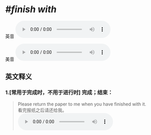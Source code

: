 # ***\#finish with*** 
英音
<audio src="./media/finish with1_AAC.aac" controls="controls"></audio>

美音
<audio src="./media/finish with2_AAC.aac" controls="controls"></audio>



  

英文释义
---
### 1.**[常用于完成时，不用于进行时] 完成；结束：**  

 > Please return the paper to me when you have finished with it.  
 > 看完报纸之后请还给我。    
<audio src="./media/finish-8.aac" controls="controls"></audio>


